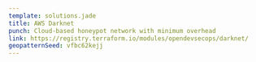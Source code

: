 ```yaml
---
template: solutions.jade
title: AWS Darknet
punch: Cloud-based honeypot network with minimum overhead
link: https://registry.terraform.io/modules/opendevsecops/darknet/
geopatternSeed: vfbc62kejj
---
```

